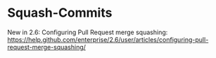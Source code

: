 # Squash-Commits

New in 2.6: Configuring Pull Request merge squashing: https://help.github.com/enterprise/2.6/user/articles/configuring-pull-request-merge-squashing/


